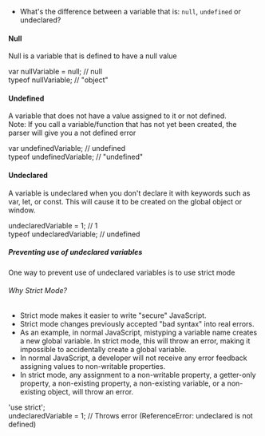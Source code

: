 * What's the difference between a variable that is: `null`, `undefined` or undeclared?

#### Null
Null is a variable that is defined to have a null value<br/>

var nullVariable = null; // null<br/>
typeof nullVariable; // "object"<br/>

#### Undefined
A variable that does not have a value assigned to it or not defined.</br>
Note: If you call a variable/function that has not yet been created, the parser will give you a not defined error</br>

var undefinedVariable; // undefined<br/>
typeof undefinedVariable; // "undefined"<br/>

#### Undeclared
A variable is undeclared when you don't declare it with keywords such as var, let, or const. This will cause it to be created on the global object or window.<br/>

undeclaredVariable = 1; // 1<br/>
typeof undeclaredVariable; // undefined</br>

##### Preventing use of undeclared variables
One way to prevent use of undeclared variables is to use strict mode<br/>

###### Why Strict Mode?
* Strict mode makes it easier to write "secure" JavaScript.
* Strict mode changes previously accepted "bad syntax" into real errors.
* As an example, in normal JavaScript, mistyping a variable name creates a new global variable. In strict mode, this will throw an error, making it impossible to accidentally create a global variable.
* In normal JavaScript, a developer will not receive any error feedback assigning values to non-writable properties.
* In strict mode, any assignment to a non-writable property, a getter-only property, a non-existing property, a non-existing variable, or a non-existing object, will throw an error.

'use strict';<br>
undeclaredVariable = 1; // Throws error (ReferenceError: undeclared is not defined)
